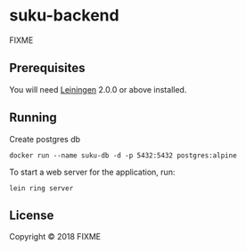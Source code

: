 # suku-backend

FIXME

## Prerequisites

You will need [Leiningen][] 2.0.0 or above installed.

[leiningen]: https://github.com/technomancy/leiningen

## Running

Create postgres db
    
    docker run --name suku-db -d -p 5432:5432 postgres:alpine

To start a web server for the application, run:

    lein ring server

## License

Copyright © 2018 FIXME
